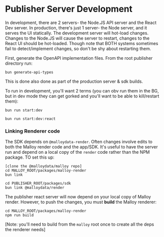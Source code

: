 # Publisher Server Development

In development, there are 2 servers- the Node.JS API server and the React Dev server.
In production, there's just 1 server- the Node server, and it serves the UI statically.
The development server will hot-load changes. Changes to the Node.JS will cause the server to restart, changes to the React UI should be hot-loaded. Though note that BOTH systems sometimes fail to detect/implement changes, so don't be shy about restarting them.

First, generate the OpenAPI implementation files. From the root publisher directory run:
```
bun generate-api-types
```
This is done also done as part of the production server & sdk builds.

To run in development, you'll want 2 terms (you can obv run them in the BG, but in dev mode they
can get gorked and you'll want to be able to kill/restart them):
```
bun run start:dev 
```
```
bun run start:dev:react
```

### Linking Renderer code
The SDK depends on `@malloydata-render`. Often changes involve edits to both the Malloy render code and the app/SDK. It's useful to have the server run and depend on a local copy of the `render` code rather than the NPM package. TO set this up:
```
[clone the @malloydata/malloy repo]
cd MALLOY_ROOT/packages/malloy-render
bun link

cd PUBLISHER_ROOT/packages/sdk
bun link @malloydata/render
```

The publisher react server will now depend on your local copy of Malloy render. However, to push the changes, you must **build** the Malloy renderer:
```
cd MALLOY_ROOT/packages/malloy-render
npm run build
``` 
[Note: you'll need to build from the `malloy` root once to create all the deps the renderer needs]
